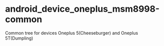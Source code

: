 # android_device_oneplus_msm8998-common

Common tree for devices Oneplus 5(Cheeseburger) and Oneplus 5T(Dumpling)
